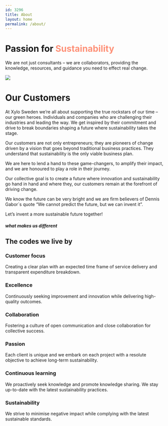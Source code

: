 ```yaml
---
id: 3296
title: About
layout: home
permalink: /about/
---
```


# Passion for <font color="#fe9178">Sustainability</font>

We are not just consultants – we are collaborators, providing the knowledge, resources, and guidance you need to effect real change.

 ![](/assets/images/desert-walk.jpg)

# Our Customers

At Xylo Sweden we’re all about supporting the true rockstars of our time – our green heroes. Individuals and companies who are challenging their industries and leading the way. We get inspired by their commitment and drive to break boundaries shaping a future where sustainability takes the stage.

Our customers are not only entrepreneurs; they are pioneers of change driven by a vision that goes beyond traditional business practices. They understand that sustainability is the only viable business plan.

We are here to lend a hand to these game-changers, to amplify their impact, and we are honoured to play a role in their journey.

Our collective goal is to create a future where innovation and sustainability go hand in hand and where they, our customers remain at the forefront of driving change.

We know the future can be very bright and we are firm believers of Dennis Gabor´s quote “We cannot predict the future, but we can invent it”.

Let’s invent a more sustainable future together!

##### what makes us different

## The codes we live by

###  Customer focus  
 
Creating a clear plan with an expected time frame of service delivery and transparent expenditure breakdown.

###  Excellence  
 
Continuously seeking improvement and innovation while delivering high-quality outcomes.

###  Collaboration  
 
Fostering a culture of open communication and close collaboration for collective success.

###  Passion  
 
Each client is unique and we embark on each project with a resolute objective to achieve long-term sustainability.

###  Continuous learning  

We proactively seek knowledge and promote knowledge sharing. We stay up-to-date with the latest sustainability practices.

###  Sustainability  
 
We strive to minimise negative impact while complying with the latest sustainable standards.

